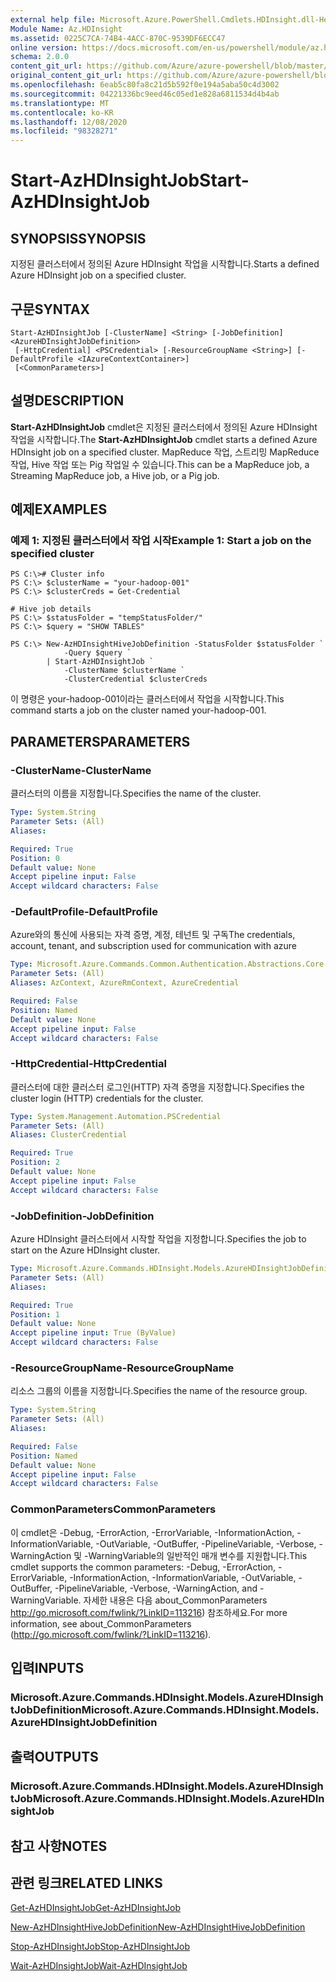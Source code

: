```yaml
---
external help file: Microsoft.Azure.PowerShell.Cmdlets.HDInsight.dll-Help.xml
Module Name: Az.HDInsight
ms.assetid: 0225C7CA-74B4-4ACC-870C-9539DF6ECC47
online version: https://docs.microsoft.com/en-us/powershell/module/az.hdinsight/start-azhdinsightjob
schema: 2.0.0
content_git_url: https://github.com/Azure/azure-powershell/blob/master/src/HDInsight/HDInsight/help/Start-AzHDInsightJob.md
original_content_git_url: https://github.com/Azure/azure-powershell/blob/master/src/HDInsight/HDInsight/help/Start-AzHDInsightJob.md
ms.openlocfilehash: 6eab5c80fa8c21d5b592f0e194a5aba50c4d3002
ms.sourcegitcommit: 04221336bc9eed46c05ed1e828a6811534d4b4ab
ms.translationtype: MT
ms.contentlocale: ko-KR
ms.lasthandoff: 12/08/2020
ms.locfileid: "98328271"
---
```

# <span data-ttu-id="bb319-101">Start-AzHDInsightJob</span><span class="sxs-lookup"><span data-stu-id="bb319-101">Start-AzHDInsightJob</span></span>

## <span data-ttu-id="bb319-102">SYNOPSIS</span><span class="sxs-lookup"><span data-stu-id="bb319-102">SYNOPSIS</span></span>
<span data-ttu-id="bb319-103">지정된 클러스터에서 정의된 Azure HDInsight 작업을 시작합니다.</span><span class="sxs-lookup"><span data-stu-id="bb319-103">Starts a defined Azure HDInsight job on a specified cluster.</span></span>

## <span data-ttu-id="bb319-104">구문</span><span class="sxs-lookup"><span data-stu-id="bb319-104">SYNTAX</span></span>

```
Start-AzHDInsightJob [-ClusterName] <String> [-JobDefinition] <AzureHDInsightJobDefinition>
 [-HttpCredential] <PSCredential> [-ResourceGroupName <String>] [-DefaultProfile <IAzureContextContainer>]
 [<CommonParameters>]
```

## <span data-ttu-id="bb319-105">설명</span><span class="sxs-lookup"><span data-stu-id="bb319-105">DESCRIPTION</span></span>
<span data-ttu-id="bb319-106">**Start-AzHDInsightJob** cmdlet은 지정된 클러스터에서 정의된 Azure HDInsight 작업을 시작합니다.</span><span class="sxs-lookup"><span data-stu-id="bb319-106">The **Start-AzHDInsightJob** cmdlet starts a defined Azure HDInsight job on a specified cluster.</span></span>
<span data-ttu-id="bb319-107">MapReduce 작업, 스트리밍 MapReduce 작업, Hive 작업 또는 Pig 작업일 수 있습니다.</span><span class="sxs-lookup"><span data-stu-id="bb319-107">This can be a MapReduce job, a Streaming MapReduce job, a Hive job, or a Pig job.</span></span>

## <span data-ttu-id="bb319-108">예제</span><span class="sxs-lookup"><span data-stu-id="bb319-108">EXAMPLES</span></span>

### <span data-ttu-id="bb319-109">예제 1: 지정된 클러스터에서 작업 시작</span><span class="sxs-lookup"><span data-stu-id="bb319-109">Example 1: Start a job on the specified cluster</span></span>
```
PS C:\># Cluster info
PS C:\> $clusterName = "your-hadoop-001"
PS C:\> $clusterCreds = Get-Credential

# Hive job details
PS C:\> $statusFolder = "tempStatusFolder/"
PS C:\> $query = "SHOW TABLES"

PS C:\> New-AzHDInsightHiveJobDefinition -StatusFolder $statusFolder `
            -Query $query `
        | Start-AzHDInsightJob `
            -ClusterName $clusterName `
            -ClusterCredential $clusterCreds
```

<span data-ttu-id="bb319-110">이 명령은 your-hadoop-001이라는 클러스터에서 작업을 시작합니다.</span><span class="sxs-lookup"><span data-stu-id="bb319-110">This command starts a job on the cluster named your-hadoop-001.</span></span>

## <span data-ttu-id="bb319-111">PARAMETERS</span><span class="sxs-lookup"><span data-stu-id="bb319-111">PARAMETERS</span></span>

### <span data-ttu-id="bb319-112">-ClusterName</span><span class="sxs-lookup"><span data-stu-id="bb319-112">-ClusterName</span></span>
<span data-ttu-id="bb319-113">클러스터의 이름을 지정합니다.</span><span class="sxs-lookup"><span data-stu-id="bb319-113">Specifies the name of the cluster.</span></span>

```yaml
Type: System.String
Parameter Sets: (All)
Aliases:

Required: True
Position: 0
Default value: None
Accept pipeline input: False
Accept wildcard characters: False
```

### <span data-ttu-id="bb319-114">-DefaultProfile</span><span class="sxs-lookup"><span data-stu-id="bb319-114">-DefaultProfile</span></span>
<span data-ttu-id="bb319-115">Azure와의 통신에 사용되는 자격 증명, 계정, 테넌트 및 구독</span><span class="sxs-lookup"><span data-stu-id="bb319-115">The credentials, account, tenant, and subscription used for communication with azure</span></span>

```yaml
Type: Microsoft.Azure.Commands.Common.Authentication.Abstractions.Core.IAzureContextContainer
Parameter Sets: (All)
Aliases: AzContext, AzureRmContext, AzureCredential

Required: False
Position: Named
Default value: None
Accept pipeline input: False
Accept wildcard characters: False
```

### <span data-ttu-id="bb319-116">-HttpCredential</span><span class="sxs-lookup"><span data-stu-id="bb319-116">-HttpCredential</span></span>
<span data-ttu-id="bb319-117">클러스터에 대한 클러스터 로그인(HTTP) 자격 증명을 지정합니다.</span><span class="sxs-lookup"><span data-stu-id="bb319-117">Specifies the cluster login (HTTP) credentials for the cluster.</span></span>

```yaml
Type: System.Management.Automation.PSCredential
Parameter Sets: (All)
Aliases: ClusterCredential

Required: True
Position: 2
Default value: None
Accept pipeline input: False
Accept wildcard characters: False
```

### <span data-ttu-id="bb319-118">-JobDefinition</span><span class="sxs-lookup"><span data-stu-id="bb319-118">-JobDefinition</span></span>
<span data-ttu-id="bb319-119">Azure HDInsight 클러스터에서 시작할 작업을 지정합니다.</span><span class="sxs-lookup"><span data-stu-id="bb319-119">Specifies the job to start on the Azure HDInsight cluster.</span></span>

```yaml
Type: Microsoft.Azure.Commands.HDInsight.Models.AzureHDInsightJobDefinition
Parameter Sets: (All)
Aliases:

Required: True
Position: 1
Default value: None
Accept pipeline input: True (ByValue)
Accept wildcard characters: False
```

### <span data-ttu-id="bb319-120">-ResourceGroupName</span><span class="sxs-lookup"><span data-stu-id="bb319-120">-ResourceGroupName</span></span>
<span data-ttu-id="bb319-121">리소스 그룹의 이름을 지정합니다.</span><span class="sxs-lookup"><span data-stu-id="bb319-121">Specifies the name of the resource group.</span></span>

```yaml
Type: System.String
Parameter Sets: (All)
Aliases:

Required: False
Position: Named
Default value: None
Accept pipeline input: False
Accept wildcard characters: False
```

### <span data-ttu-id="bb319-122">CommonParameters</span><span class="sxs-lookup"><span data-stu-id="bb319-122">CommonParameters</span></span>
<span data-ttu-id="bb319-123">이 cmdlet은 -Debug, -ErrorAction, -ErrorVariable, -InformationAction, -InformationVariable, -OutVariable, -OutBuffer, -PipelineVariable, -Verbose, -WarningAction 및 -WarningVariable의 일반적인 매개 변수를 지원합니다.</span><span class="sxs-lookup"><span data-stu-id="bb319-123">This cmdlet supports the common parameters: -Debug, -ErrorAction, -ErrorVariable, -InformationAction, -InformationVariable, -OutVariable, -OutBuffer, -PipelineVariable, -Verbose, -WarningAction, and -WarningVariable.</span></span> <span data-ttu-id="bb319-124">자세한 내용은 다음 about_CommonParameters http://go.microsoft.com/fwlink/?LinkID=113216) 참조하세요.</span><span class="sxs-lookup"><span data-stu-id="bb319-124">For more information, see about_CommonParameters (http://go.microsoft.com/fwlink/?LinkID=113216).</span></span>

## <span data-ttu-id="bb319-125">입력</span><span class="sxs-lookup"><span data-stu-id="bb319-125">INPUTS</span></span>

### <span data-ttu-id="bb319-126">Microsoft.Azure.Commands.HDInsight.Models.AzureHDInsightJobDefinition</span><span class="sxs-lookup"><span data-stu-id="bb319-126">Microsoft.Azure.Commands.HDInsight.Models.AzureHDInsightJobDefinition</span></span>

## <span data-ttu-id="bb319-127">출력</span><span class="sxs-lookup"><span data-stu-id="bb319-127">OUTPUTS</span></span>

### <span data-ttu-id="bb319-128">Microsoft.Azure.Commands.HDInsight.Models.AzureHDInsightJob</span><span class="sxs-lookup"><span data-stu-id="bb319-128">Microsoft.Azure.Commands.HDInsight.Models.AzureHDInsightJob</span></span>

## <span data-ttu-id="bb319-129">참고 사항</span><span class="sxs-lookup"><span data-stu-id="bb319-129">NOTES</span></span>

## <span data-ttu-id="bb319-130">관련 링크</span><span class="sxs-lookup"><span data-stu-id="bb319-130">RELATED LINKS</span></span>

[<span data-ttu-id="bb319-131">Get-AzHDInsightJob</span><span class="sxs-lookup"><span data-stu-id="bb319-131">Get-AzHDInsightJob</span></span>](./Get-AzHDInsightJob.md)

[<span data-ttu-id="bb319-132">New-AzHDInsightHiveJobDefinition</span><span class="sxs-lookup"><span data-stu-id="bb319-132">New-AzHDInsightHiveJobDefinition</span></span>](./New-AzHDInsightHiveJobDefinition.md)

[<span data-ttu-id="bb319-133">Stop-AzHDInsightJob</span><span class="sxs-lookup"><span data-stu-id="bb319-133">Stop-AzHDInsightJob</span></span>](./Stop-AzHDInsightJob.md)

[<span data-ttu-id="bb319-134">Wait-AzHDInsightJob</span><span class="sxs-lookup"><span data-stu-id="bb319-134">Wait-AzHDInsightJob</span></span>](./Wait-AzHDInsightJob.md)


